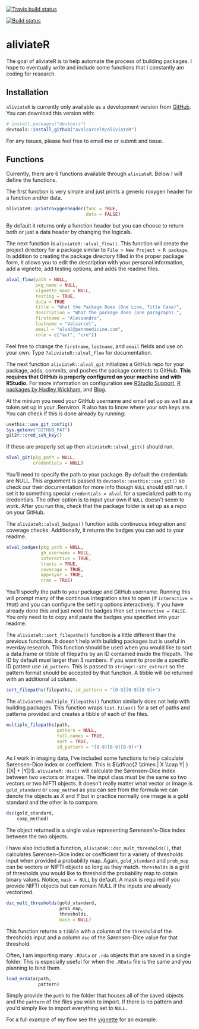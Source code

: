 
[![Travis build status](https://travis-ci.org/avalcarcel9/aliviateR.svg?branch=master)](https://travis-ci.org/avalcarcel9/aliviateR)

[![Build status](https://ci.appveyor.com/api/projects/status/6780k8i5yle7ffky/branch/master?svg=true)](https://ci.appveyor.com/project/avalcarcel9/aliviater-6poks/branch/master)

<!-- README.md is generated from README.Rmd. Please edit that file -->
aliviateR
=========

The goal of aliviateR is to help automate the process of building packages. I hope to eventually write and include some functions that I constantly am coding for research.

Installation
------------

`aliviateR` is currently only available as a development version from [GitHub](https://github.com/). You can download this version with:

``` r
# install.packages("devtools")
devtools::install_github("avalcarcel9/aliviateR")
```

For any issues, please feel free to email me or submit and issue.

Functions
---------

Currently, there are 6 functions available through `aliviateR`. Below I will define the functions.

The first function is very simple and just prints a generic roxygen header for a function and/or data.

``` r
aliviateR::printroxygenheader(func = TRUE,
                              data = FALSE)
```

By default it returns only a function header but you can choose to return both or just a data header by changing the logicals.

The next function is `aliviateR::alval_flow()`. This function will create the project directory for a package similar to `File > New Project > R package`. In addition to creating the package directory filled in the proper package form, it allows you to edit the description with your personal information, add a vignette, add testing options, and adds the readme files.

``` r
alval_flow(path = NULL, 
           pkg_name = NULL, 
           vignette_name = NULL,
           testing = TRUE, 
           data = TRUE
           title = "What the Package Does (One Line, Title Case)",
           description = "What the package does (one paragraph).",
           firstname = "Alessandra", 
           lastname = "Valcarcel",
           email = "alval@pennmedicine.com", 
           role = c("aut", "cre"))
```

Feel free to change the `firstname`, `lastname`, and `email` fields and use on your own. Type `?aliviateR::alval_flow` for documentation.

The next function `aliviateR::alval_git` initializes a GitHub repo for your package, adds, commits, and pushes the package contents to GitHub. **This requires that GitHub is properly configured on your machine and with RStudio.** For more information on configuration see [RStudio Support](https://support.rstudio.com/hc/en-us/articles/200532077-Version-Control-with-Git-and-SVN), [R packages by Hadley Wickham](http://r-pkgs.had.co.nz/git.html), and [Blog](http://happygitwithr.com/rstudio-git-github.html).

At the minium you need your GitHub username and email set up as well as a token set up in your .Renviron. R also has to know where your ssh keys are. You can check if this is done already by running:

``` r
usethis::use_git_config()
Sys.getenv("GITHUB_PAT")
git2r::cred_ssh_key()
```

If these are properly set up then `aliviateR::alval_git()` should run.

``` r
alval_git(pkg_path = NULL, 
          credentials = NULL)
```

You'll need to specify the path to your package. By default the credentials are NULL. This arguement is passed to `devtools::usethis::use_git()` so check our their documentation for more info though `NULL` should still run. I set it to something special `credentials = alval` for a specialized path to my credentials. The other option is to input your own if `NULL` doesn't seem to work. After you run this, check that the package folder is set up as a repo on your GitHub.

The `aliviateR::alval_badges()` function adds continuous integration and coverage checks. Additionally, it returns the badges you can add to your readme.

``` r
alval_badges(pkg_path = NULL, 
             gh_username = NULL, 
             interactive = TRUE,
             travis = TRUE,
             coverage = TRUE, 
             appveyor = TRUE,
             cran = TRUE)
```

You'll specify the path to your package and GitHub username. Running this will prompt many of the continous integration sites to open (if `interactive = TRUE`) and you can configure the setting options interactively. If you have already done this and just need the badges then set `interactive = FALSE`. You only need to to copy and paste the badges you specified into your readme.

The `aliviateR::sort_filepaths()` function is a little different than the previous functions. It doesn't help with building packages but is useful in everday research. This function should be used when you would like to sort a data.frame or tibble of filepaths by an ID contained inside the filepath. The ID by default must larger than 3 numbers. If you want to provide a specific ID pattern use `id_pattern`. This is passed to `stringr::str_extract` so the pattern format should be accepted by that function. A tibble will be returned with an additional `id` column.

``` r
sort_filepaths(filepaths, id_pattern = "[0-9][0-9][0-9]+")
```

The `aliviateR::multiple_filepaths()` function similarly does not help with building packages. This function wraps `list.files()` for a set of paths and patterns provided and creates a tibble of each of the files.

``` r
multiple_filepaths(path, 
                   pattern = NULL, 
                   full.names = TRUE, 
                   sort = TRUE,
                   id_pattern = "[0-9][0-9][0-9]+")
```

As I work in imaging data, I've included some functions to help calculate Sørensen–Dice index or coefficient. This is $\\dfrac{2 \\times | X \\cap Y| }{|X| + |Y|}$. `aliviateR::dsc()` will calculate the Sørensen–Dice index between two vectors or images. The input class must be the same so two vectors or two NIFTI objects. It doesn't really matter what vector or image is `gold_standard` or `comp_method` as you can see from the formula we can denote the objects as *X* and *Y* but in practice normally one image is a gold standard and the other is to compare.

``` r
dsc(gold_standard, 
    comp_method)
```

The object returned is a single value representing Sørensen's–Dice index between the two objects.

I have also included a function, `aliviateR::dsc_mult_thresholds()`, that calculates Sørensen–Dice index or coefficient for a variety of thresholds input when provided a probability map. Again, `gold_standard` and `prob_map` can be vectors or NIFTI objects so long as they match. `thresholds` is a grid of thresholds you would like to threshold the probability map to obtain binary values. Notice, `mask = NULL` by default. A mask is required if you provide NIFTI objects but can remain NULL if the inputs are already vectorized.

``` r
dsc_mult_thresholds(gold_standard, 
                    prob_map, 
                    thresholds, 
                    mask = NULL)
```

This function returns a `tibble` with a column of the `threshold` of the thresholds input and a column `dsc` of the Sørensen–Dice value for that threshold.

Often, I am importing many `.RData` or `.rda` objects that are saved in a single folder. This is especially useful for when the `.RData` file is the same and you planning to bind them.

``` r
load_mrdata(path, 
            pattern)
```

Simply provide the `path` to the folder that houses all of the saved objects and the `pattern` of the files you wish to import. If there is no pattern and you'd simply like to import everything set to `NULL`.

For a full example of my flow see the [vignette](https://github.com/avalcarcel9/aliviateR/blob/master/vignettes/vignette.Rmd) for an example.
